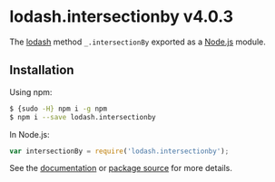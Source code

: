 # lodash.intersectionby v4.0.3

The [lodash](https://lodash.com/) method `_.intersectionBy` exported as a [Node.js](https://nodejs.org/) module.

## Installation

Using npm:
```bash
$ {sudo -H} npm i -g npm
$ npm i --save lodash.intersectionby
```

In Node.js:
```js
var intersectionBy = require('lodash.intersectionby');
```

See the [documentation](https://lodash.com/docs#intersectionBy) or [package source](https://github.com/lodash/lodash/blob/4.0.3-npm-packages/lodash.intersectionby) for more details.
